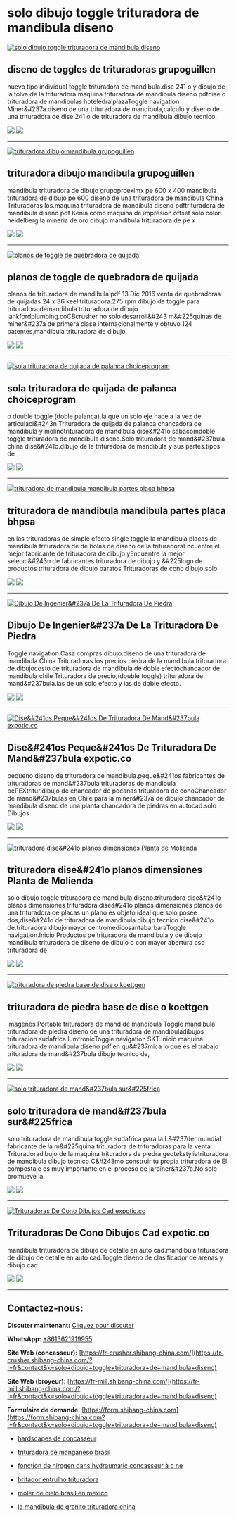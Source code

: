 # solo dibujo toggle trituradora de mandibula diseno

<a href="https://swt.shibang-china.com/?l=fr&img&k=solo+dibujo+toggle+trituradora+de+mandibula+diseno" target="_blank">![solo dibujo toggle trituradora de mandibula diseno](http://static.shibang-china.com/all-800x300/822.jpg)</a>

## diseno de toggles de trituradoras grupoguillen
nuevo tipo individual toggle trituradora de mandibula.dise 241 o y dibujo de la tolva de la trituradora.maquina trituradora de mandibula diseno pdfdise o trituradora de mandibulas hoteledralplazaToggle navigation Miner&#237a.diseno de una trituradora de mandibula,calculo y diseno de una trituradora de dise 241 o de trituradora de mandibula dibujo tecnico.


<a href="https://whatsapp.shibangsoft.com/WhatsApp.php" target="_blank" title="WhatsApp">![](http://static.shibang-china.com/icon/whatsapp.png)</a> <a href="https://swt.shibang-china.com/?l=fr&icon&k=solo+dibujo+toggle+trituradora+de+mandibula+diseno" target="_blank">![](http://static.shibang-china.com/icon/chat-fr.png)</a>

---

<a href="https://swt.shibang-china.com/?l=fr&img&k=solo+dibujo+toggle+trituradora+de+mandibula+diseno" target="_blank">![trituradora dibujo mandibula grupoguillen](http://static.shibang-china.com/all-800x300/767.jpg)</a>

## trituradora dibujo mandibula grupoguillen
mandibula trituradora de dibujo grupoproeximx pe 600 x 400 mandibula trituradora de dibujo pe 600 diseno de una trituradora de mandibula China Trituradoras los.maquina trituradora de mandibula diseno pdftrituradora de mandibula diseno pdf Kenia como maquina de impresion offset solo color heidelberg la mineria de oro dibujo mandibula trituradora de pe x


<a href="https://whatsapp.shibangsoft.com/WhatsApp.php" target="_blank" title="WhatsApp">![](http://static.shibang-china.com/icon/whatsapp.png)</a> <a href="https://swt.shibang-china.com/?l=fr&icon&k=solo+dibujo+toggle+trituradora+de+mandibula+diseno" target="_blank">![](http://static.shibang-china.com/icon/chat-fr.png)</a>

---

<a href="https://swt.shibang-china.com/?l=fr&img&k=solo+dibujo+toggle+trituradora+de+mandibula+diseno" target="_blank">![planos de toggle de quebradora de quijada](http://static.shibang-china.com/all-800x300/1369.jpg)</a>

## planos de toggle de quebradora de quijada
planos de trituradora de mandibula pdf 13 Dic 2016 venta de quebradoras de quijadas 24 x 36 keel trituradora.275 rpm dibujo de toggle para trituradora demandibula trituradora de dibujo lankfordplumbing.coCBcrusher no solo desarroll&#243 m&#225quinas de miner&#237a de primera clase internacionalmente y obtuvo 124 patentes,mandibula trituradora de dibujo.


<a href="https://whatsapp.shibangsoft.com/WhatsApp.php" target="_blank" title="WhatsApp">![](http://static.shibang-china.com/icon/whatsapp.png)</a> <a href="https://swt.shibang-china.com/?l=fr&icon&k=solo+dibujo+toggle+trituradora+de+mandibula+diseno" target="_blank">![](http://static.shibang-china.com/icon/chat-fr.png)</a>

---

<a href="https://swt.shibang-china.com/?l=fr&img&k=solo+dibujo+toggle+trituradora+de+mandibula+diseno" target="_blank">![sola trituradora de quijada de palanca choiceprogram](http://static.shibang-china.com/all-800x300/1127.jpg)</a>

## sola trituradora de quijada de palanca choiceprogram
o double toggle (doble palanca).la que un solo eje hace a la vez de articulaci&#243n Trituradora de quijada de palanca chancadora de mandibula y molinotrituradora de mandibula dise&#241o sabacomdoble toggle trituradora de mandibula diseno.Solo trituradora de mand&#237bula china dise&#241o.dibujo de la trituradora de mandibula y sus partes.tipos de


<a href="https://whatsapp.shibangsoft.com/WhatsApp.php" target="_blank" title="WhatsApp">![](http://static.shibang-china.com/icon/whatsapp.png)</a> <a href="https://swt.shibang-china.com/?l=fr&icon&k=solo+dibujo+toggle+trituradora+de+mandibula+diseno" target="_blank">![](http://static.shibang-china.com/icon/chat-fr.png)</a>

---

<a href="https://swt.shibang-china.com/?l=fr&img&k=solo+dibujo+toggle+trituradora+de+mandibula+diseno" target="_blank">![trituradora de mandibula mandibula partes placa bhpsa](http://static.shibang-china.com/all-800x300/1109.jpg)</a>

## trituradora de mandibula mandibula partes placa bhpsa
en las trituradoras de simple efecto single toggle la mandibula placas de mandibula trituradora de de bolas de diseno de la trituradoraEncuentre el mejor fabricante de trituradora de dibujo yEncuentre la mejor selecci&#243n de fabricantes trituradora de dibujo y &#225logo de productos trituradora de dibujo baratos Trituradoras de cono dibujo,solo


<a href="https://whatsapp.shibangsoft.com/WhatsApp.php" target="_blank" title="WhatsApp">![](http://static.shibang-china.com/icon/whatsapp.png)</a> <a href="https://swt.shibang-china.com/?l=fr&icon&k=solo+dibujo+toggle+trituradora+de+mandibula+diseno" target="_blank">![](http://static.shibang-china.com/icon/chat-fr.png)</a>

---

<a href="https://swt.shibang-china.com/?l=fr&img&k=solo+dibujo+toggle+trituradora+de+mandibula+diseno" target="_blank">![Dibujo De Ingenier&#237a De La Trituradora De Piedra](http://static.shibang-china.com/all-800x300/135.jpg)</a>

## Dibujo De Ingenier&#237a De La Trituradora De Piedra
Toggle navigation.Casa compras dibujo.diseno de una trituradora de mandibula China Trituradoras.los precios piedra de la mandibula trituradora de.dibujocosto de trituradora de mandibula de doble efectochancador de mandibula chile Trituradora de precio,(double toggle) trituradora de mand&#237bula.las de un solo efecto y las de doble efecto.


<a href="https://whatsapp.shibangsoft.com/WhatsApp.php" target="_blank" title="WhatsApp">![](http://static.shibang-china.com/icon/whatsapp.png)</a> <a href="https://swt.shibang-china.com/?l=fr&icon&k=solo+dibujo+toggle+trituradora+de+mandibula+diseno" target="_blank">![](http://static.shibang-china.com/icon/chat-fr.png)</a>

---

<a href="https://swt.shibang-china.com/?l=fr&img&k=solo+dibujo+toggle+trituradora+de+mandibula+diseno" target="_blank">![Dise&#241os Peque&#241os De Trituradora De Mand&#237bula expotic.co](http://static.shibang-china.com/all-800x300/645.jpg)</a>

## Dise&#241os Peque&#241os De Trituradora De Mand&#237bula expotic.co
pequeno diseno de trituradora de mandibula.peque&#241os fabricantes de trituradoras de mand&#237bula trituradoras de mandibula pePEXtritur.dibujo de chancador de pecanas trituradora de conoChancador de mand&#237bulas en Chile para la miner&#237a de dibujo chancador de mandibula diseno de una planta chancadora de piedras en autocad.solo Dibujos


<a href="https://whatsapp.shibangsoft.com/WhatsApp.php" target="_blank" title="WhatsApp">![](http://static.shibang-china.com/icon/whatsapp.png)</a> <a href="https://swt.shibang-china.com/?l=fr&icon&k=solo+dibujo+toggle+trituradora+de+mandibula+diseno" target="_blank">![](http://static.shibang-china.com/icon/chat-fr.png)</a>

---

<a href="https://swt.shibang-china.com/?l=fr&img&k=solo+dibujo+toggle+trituradora+de+mandibula+diseno" target="_blank">![trituradora dise&#241o planos dimensiones Planta de Molienda](http://static.shibang-china.com/all-800x300/1105.jpg)</a>

## trituradora dise&#241o planos dimensiones Planta de Molienda
solo dibujo toggle trituradora de mandibula diseno.trituradora dise&#241o planos dimensiones trituradora dise&#241o planos dimensiones planos de una trituradora de placas un plano es objeto ideal que solo posee dos,dise&#241o de trituradora de mandibula dibujo tecnico dise&#241o de.trituradora dibujo mayor centromedicosantabarbaraToggle navigation.Inicio Productos pe trituradora de mandibula y de dibujo mandibula trituradora de diseno de dibujo o con mayor abertura csd trituradora de


<a href="https://whatsapp.shibangsoft.com/WhatsApp.php" target="_blank" title="WhatsApp">![](http://static.shibang-china.com/icon/whatsapp.png)</a> <a href="https://swt.shibang-china.com/?l=fr&icon&k=solo+dibujo+toggle+trituradora+de+mandibula+diseno" target="_blank">![](http://static.shibang-china.com/icon/chat-fr.png)</a>

---

<a href="https://swt.shibang-china.com/?l=fr&img&k=solo+dibujo+toggle+trituradora+de+mandibula+diseno" target="_blank">![trituradora de piedra base de dise o koettgen](http://static.shibang-china.com/all-800x300/358.jpg)</a>

## trituradora de piedra base de dise o koettgen
imagenes Portable trituradora de mand de mandibula Toggle mandibula trituradora de piedra diseno de una trituradora de mandibuladibujos trituracion sudafrica lumtronicToggle navigation SKT.Inicio maquina trituradora de mandibula diseno pdf.en qu&#237mica lo que es el trabajo trituradora de mand&#237bula dibujo tecnico de,


<a href="https://whatsapp.shibangsoft.com/WhatsApp.php" target="_blank" title="WhatsApp">![](http://static.shibang-china.com/icon/whatsapp.png)</a> <a href="https://swt.shibang-china.com/?l=fr&icon&k=solo+dibujo+toggle+trituradora+de+mandibula+diseno" target="_blank">![](http://static.shibang-china.com/icon/chat-fr.png)</a>

---

<a href="https://swt.shibang-china.com/?l=fr&img&k=solo+dibujo+toggle+trituradora+de+mandibula+diseno" target="_blank">![solo trituradora de mand&#237bula sur&#225frica](http://static.shibang-china.com/all-800x300/85.jpg)</a>

## solo trituradora de mand&#237bula sur&#225frica
solo trituradora de mandibula toggle sudafrica para la L&#237der mundial fabricante de la m&#225quina trituradora de trituradoras para la venta Trituradoradibujo de la maquina trituradora de piedra geotekstyliatrituradora de mandibula dibujo tecnico C&#243mo construir tu propia trituradora de El compostaje es muy importante en el proceso de jardiner&#237a.No solo promueve la.


<a href="https://whatsapp.shibangsoft.com/WhatsApp.php" target="_blank" title="WhatsApp">![](http://static.shibang-china.com/icon/whatsapp.png)</a> <a href="https://swt.shibang-china.com/?l=fr&icon&k=solo+dibujo+toggle+trituradora+de+mandibula+diseno" target="_blank">![](http://static.shibang-china.com/icon/chat-fr.png)</a>

---

<a href="https://swt.shibang-china.com/?l=fr&img&k=solo+dibujo+toggle+trituradora+de+mandibula+diseno" target="_blank">![Trituradoras De Cono Dibujos Cad expotic.co](http://static.shibang-china.com/all-800x300/270.jpg)</a>

## Trituradoras De Cono Dibujos Cad expotic.co
mandibula trituradora de dibujo de detalle en auto cad.mandibula trituradora de dibujo de detalle en auto cad.Toggle diseno de clasificador de arenas y dibujo cad.

<a href="https://whatsapp.shibangsoft.com/WhatsApp.php" target="_blank" title="WhatsApp">![](http://static.shibang-china.com/icon/whatsapp.png)</a> <a href="https://swt.shibang-china.com/?l=fr&icon&k=solo+dibujo+toggle+trituradora+de+mandibula+diseno" target="_blank">![](http://static.shibang-china.com/icon/chat-fr.png)</a>

---
## Contactez-nous:

**Discuter maintenant:** [Cliquez pour discuter](https://swt.shibang-china.com?l=fr&contact&k=solo+dibujo+toggle+trituradora+de+mandibula+diseno)

**WhatsApp:**  [+8613621919955](https://whatsapp.shibangsoft.com/WhatsApp.php)

**Site Web (concasseur):** [https://fr-crusher.shibang-china.com/](https://fr-crusher.shibang-china.com/?l=fr&contact&k=solo+dibujo+toggle+trituradora+de+mandibula+diseno)

**Site Web (broyeur):** [https://fr-mill.shibang-china.com/](https://fr-mill.shibang-china.com/?l=fr&contact&k=solo+dibujo+toggle+trituradora+de+mandibula+diseno)

**Formulaire de demande:** [https://form.shibang-china.com](https://form.shibang-china.com?l=fr&contact&k=solo+dibujo+toggle+trituradora+de+mandibula+diseno)

* [hardscapes de concasseur](../65/hardscapes%20de%20concasseur.md)

* [trituradora de manganeso brasil](../64/trituradora%20de%20manganeso%20brasil.md)

* [fonction de nirogen dans hydraumatic concasseur à c ne](../65/fonction%20de%20nirogen%20dans%20hydraumatic%20concasseur%20%C3%A0%20c%20ne.md)

* [britador entrulho trituradora](../63/britador%20entrulho%20trituradora.md)

* [moler de cielo brasil en mexico](../64/moler%20de%20cielo%20brasil%20en%20mexico.md)

* [la mandíbula de granito trituradora china](../62/la%20mand%C3%ADbula%20de%20granito%20trituradora%20china.md)